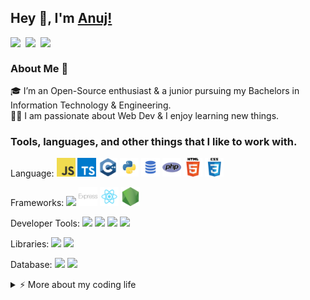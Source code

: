 ## Hey 👋, I'm [Anuj!](https://Anuj-Kundar.github.io) 

<a href="https://www.linkedin.com/in/anuj-kundar-2a1718209">
  <img align="left" width="24px" src="https://www.vectorlogo.zone/logos/linkedin/linkedin-icon.svg"  />
</a>
<!-- [![Linkedin Badge](https://img.shields.io/badge/-AnujKundar-blue?style=flat-square&logo=Linkedin&logoColor=white&link=https://www.linkedin.com/in/anuj-kundar-2a1718209/)](https://www.linkedin.com/in/anuj-kundar-2a1718209/) -->
<a href="https://twitter.com/anujstwt">
  <img align="left" width="24px" src="https://www.vectorlogo.zone/logos/twitter/twitter-official.svg" />
</a>
<a href="mailto:anuj.kundar13@gmail.com">
  <img align="left" width="24px" src="https://www.vectorlogo.zone/logos/gmail/gmail-icon.svg" />
</a>

<br />

### About Me 🚀
🎓 I’m an Open-Source enthusiast & a junior pursuing my Bachelors in Information Technology & Engineering. </br>
👨‍💻 I am passionate about Web Dev & I enjoy learning new things. </br>

### Tools, languages, and other things that I like to work with.
Language:
<code><img height="30" src="https://raw.githubusercontent.com/github/explore/80688e429a7d4ef2fca1e82350fe8e3517d3494d/topics/javascript/javascript.png"></code>
<code><img height="30" src="https://raw.githubusercontent.com/github/explore/80688e429a7d4ef2fca1e82350fe8e3517d3494d/topics/typescript/typescript.png"></code>
<code><img height="30" src="https://raw.githubusercontent.com/github/explore/80688e429a7d4ef2fca1e82350fe8e3517d3494d/topics/cpp/cpp.png"></code>
<code><img height="30" src="https://raw.githubusercontent.com/github/explore/80688e429a7d4ef2fca1e82350fe8e3517d3494d/topics/python/python.png"></code>
<code><img height="30" src="https://raw.githubusercontent.com/github/explore/80688e429a7d4ef2fca1e82350fe8e3517d3494d/topics/sql/sql.png"></code>
<code><img height="30" src="https://raw.githubusercontent.com/github/explore/80688e429a7d4ef2fca1e82350fe8e3517d3494d/topics/php/php.png"></code>
<code><img height="30" src="https://raw.githubusercontent.com/github/explore/80688e429a7d4ef2fca1e82350fe8e3517d3494d/topics/html/html.png"></code>
<code><img height="30" src="https://raw.githubusercontent.com/github/explore/80688e429a7d4ef2fca1e82350fe8e3517d3494d/topics/css/css.png"></code>

Frameworks:
<code><img height="30" src="https://www.vectorlogo.zone/logos/mongodb/mongodb-icon.svg"></code>
<code><img height="30" src="https://raw.githubusercontent.com/github/explore/80688e429a7d4ef2fca1e82350fe8e3517d3494d/topics/express/express.png"></code>
<code><img height="30" src="https://raw.githubusercontent.com/github/explore/80688e429a7d4ef2fca1e82350fe8e3517d3494d/topics/react/react.png"></code>
<code><img height="30" src="https://raw.githubusercontent.com/github/explore/80688e429a7d4ef2fca1e82350fe8e3517d3494d/topics/nodejs/nodejs.png"></code>

Developer Tools:
<code><img height="30" src="https://www.vectorlogo.zone/logos/git-scm/git-scm-icon.svg"></code>
<code><img height="30" src="https://www.vectorlogo.zone/logos/google_cloud/google_cloud-icon.svg"></code>
<code><img height="30" src="https://www.vectorlogo.zone/logos/visualstudio_code/visualstudio_code-icon.svg"></code>
<code><img height="30" src="https://www.vectorlogo.zone/logos/jetbrains/jetbrains-icon.svg"></code>

Libraries:
<code><img height="30" src="https://www.vectorlogo.zone/logos/stripe/stripe-icon.svg"></code>
<code><img height="30" src="https://www.vectorlogo.zone/logos/tailwindcss/tailwindcss-icon.svg"></code>

Database:
<code><img height="30" src="https://www.vectorlogo.zone/logos/postgresql/postgresql-icon.svg"></code>
<code><img height="30" src="https://www.vectorlogo.zone/logos/mongodb/mongodb-icon.svg"></code>




<details>
<summary>⚡️ More about my coding life</summary>
<br />

![Anuj's github stats](https://github-readme-stats.sumanth-talluri.vercel.app/api?username=anuj-kundar&theme=nord&hide=stars)


![Top Langs](https://github-readme-stats-anuj-kundars-projects.vercel.app/api/top-langs/?username=anuj-kundar&layout=compact&hide=css,html&theme=nord)
</details>

<br />




